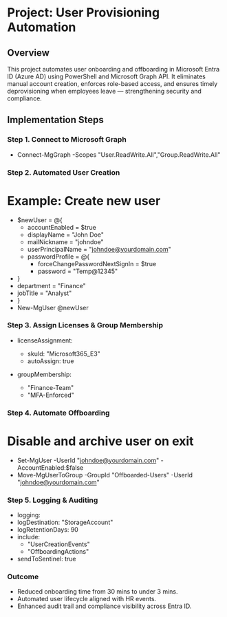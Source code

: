 # Project: User Provisioning Automation

## Overview
This project automates user onboarding and offboarding in Microsoft Entra ID (Azure AD) using PowerShell and Microsoft Graph API.
It eliminates manual account creation, enforces role-based access, and ensures timely deprovisioning when employees leave — strengthening security and compliance.

## Implementation Steps
### Step 1. Connect to Microsoft Graph
- Connect-MgGraph -Scopes "User.ReadWrite.All","Group.ReadWrite.All"

### Step 2. Automated User Creation
# Example: Create new user
- $newUser = @{
  - accountEnabled = $true
  - displayName = "John Doe"
  - mailNickname = "johndoe"
  - userPrincipalName = "johndoe@yourdomain.com"
  - passwordProfile = @{
    - forceChangePasswordNextSignIn = $true
    - password = "Temp@12345"
 -  }
 -  department = "Finance"
  - jobTitle = "Analyst"
- }
- New-MgUser @newUser

### Step 3. Assign Licenses & Group Membership
- licenseAssignment:
  - skuId: "Microsoft365_E3"
  - autoAssign: true

- groupMembership:
  - "Finance-Team"
  - "MFA-Enforced"

### Step 4. Automate Offboarding
# Disable and archive user on exit
- Set-MgUser -UserId "johndoe@yourdomain.com" -AccountEnabled:$false
- Move-MgUserToGroup -GroupId "Offboarded-Users" -UserId "johndoe@yourdomain.com"

### Step 5. Logging & Auditing
- logging:
 -  logDestination: "StorageAccount"
 -  logRetentionDays: 90
  - include:
    - "UserCreationEvents"
    - "OffboardingActions"
 -  sendToSentinel: true

### Outcome
- Reduced onboarding time from 30 mins to under 3 mins.
- Automated user lifecycle aligned with HR events.
- Enhanced audit trail and compliance visibility across Entra ID.
